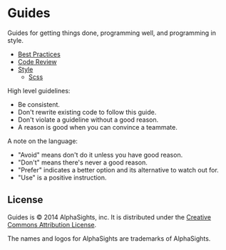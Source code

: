 Guides
======

Guides for getting things done, programming well, and programming in style.

* [Best Practices](/best-practices)
* [Code Review](/code-review)
* [Style](/style)
  * [Scss](/style/scss)

High level guidelines:

* Be consistent.
* Don't rewrite existing code to follow this guide.
* Don't violate a guideline without a good reason.
* A reason is good when you can convince a teammate.

A note on the language:

* "Avoid" means don't do it unless you have good reason.
* "Don't" means there's never a good reason.
* "Prefer" indicates a better option and its alternative to watch out for.
* "Use" is a positive instruction.

License
-------

Guides is © 2014 AlphaSights, inc. It is distributed under the [Creative Commons
Attribution License](http://creativecommons.org/licenses/by/3.0/).

The names and logos for AlphaSights are trademarks of AlphaSights.
